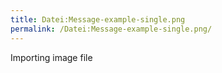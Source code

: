 ```yaml
---
title: Datei:Message-example-single.png
permalink: /Datei:Message-example-single.png/
---
```


Importing image file